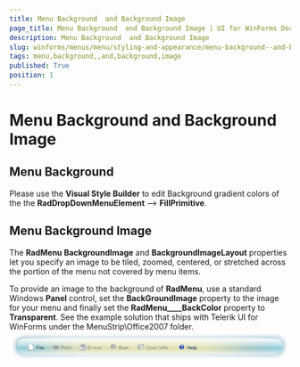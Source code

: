 ```yaml
---
title: Menu Background  and Background Image
page_title: Menu Background  and Background Image | UI for WinForms Documentation
description: Menu Background  and Background Image
slug: winforms/menus/menu/styling-and-appearance/menu-background--and-background-image
tags: menu,background,,and,background,image
published: True
position: 1
---
```


# Menu Background  and Background Image



## Menu Background

Please use the __Visual Style Builder__ to edit Background gradient colors of the the
          __RadDropDownMenuElement__ --> __FillPrimitive__. 
        

## Menu Background Image

The __RadMenu BackgroundImage__ and __BackgroundImageLayout__ properties let you specify 
          an image to be tiled, zoomed, centered, or stretched across the portion of the menu not covered by menu items.
        

To provide an image to the background of __RadMenu__, use a standard Windows __Panel__ 
          control, set the __BackGroundImage__ property to the image for your menu and finally set the 
          __RadMenu____BackColor__ property to __Transparent__. 
          See the example solution that ships with Telerik UI for WinForms under the MenuStrip\Office2007 folder.
        ![menus-menu-styling-and-appearance-menu-background-and-background-image 001](images/menus-menu-styling-and-appearance-menu-background-and-background-image001.png)
